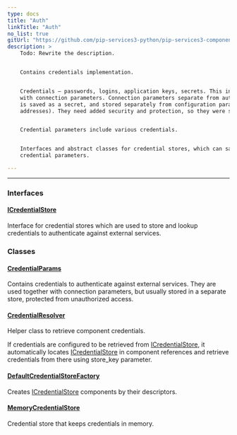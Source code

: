 ```yaml
---
type: docs
title: "Auth"
linkTitle: "Auth"
no_list: true
gitUrl: "https://github.com/pip-services3-python/pip-services3-components-python"
description: >
    Todo: Rewrite the description.


    Contains credentials implementation. 


    Credentials – passwords, logins, application keys, secrets. This information is usually linked 
    with connection parameters. Connection parameters separate from authentication, because auth. 
    is saved as a secret, and stored separately from configuration parameters (host name, ip 
    addresses). They need added security and protection, so they were separated. 


    Credential parameters include various credentials. 


    Interfaces and abstract classes for credential stores, which can save or retrieve various 
    credential parameters.  

---
```

---

<div class="module-body"> 

### Interfaces

#### [ICredentialStore](icredential_store)
Interface for credential stores which are used to store and lookup credentials
to authenticate against external services.

### Classes

#### [CredentialParams](credential_params)
Contains credentials to authenticate against external services.
They are used together with connection parameters, but usually stored
in a separate store, protected from unauthorized access.

#### [CredentialResolver](credential_resolver)
Helper class to retrieve component credentials.

If credentials are configured to be retrieved from [ICredentialStore](icredential_store),
it automatically locates [ICredentialStore](icredential_store) in component references
and retrieve credentials from there using store_key parameter.

#### [DefaultCredentialStoreFactory](default_credential_store_factory)
Creates [ICredentialStore](icredential_store) components by their descriptors.

#### [MemoryCredentialStore](memory_credential_store)
Credential store that keeps credentials in memory.

</div>
